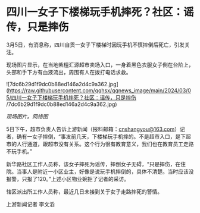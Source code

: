 # 四川一女子下楼梯玩手机摔死？社区：谣传，只是摔伤

3月5日，有消息称，四川自贡一女子下楼梯时因玩手机不慎摔倒后死亡，引发关注。

现场图片显示，在当地紫檀汇源超市卖场入口，一身着黑色衣服女子倒在台阶上，头部和手下方有血液流出，周围有人在拨打电话求救。

![7dc6b29d1f9dc0b88ed146a2d4c9a362.jpg](https://raw.githubusercontent.com/qqhsx/qqnews_image/main/2024/03/05/四川一女子下楼梯玩手机摔死？社区：谣传，只是摔伤 /7dc6b29d1f9dc0b88ed146a2d4c9a362.jpg)

_现场图片。网络图_

5日下午，超市负责人告诉上游新闻（报料邮箱：cnshangyou@163.com）记者，确有一女子摔倒，“事发前几天，下楼梯玩手机摔的。不是超市入口，是下超市的人行通道，跟超市没有关系。这个行为很有教育意义，我们也在教育员工走路不玩手机。”

新华路社区工作人员称，该女子摔死为谣传，摔倒女子无碍，“只是摔伤，在住院。当事人是附近一小区业主，好像是说玩手机摔倒的，具体不清楚。当时应该没报警，只报了120。”上述小区物业婉拒了记者的采访。

辖区派出所工作人员称，最近几日未接到关于女子走路摔死的警情。

上游新闻记者 李文滔

